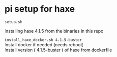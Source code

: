 # pi setup for haxe

```setup.sh```  

Installing haxe 4.1.5 from the binaries in this repo

```install_haxe_docker.sh 4.1.5-buster```  
Install docker if needed (needs reboot)  
Install version ( 4.1.5-buster ) of haxe from dockerfile